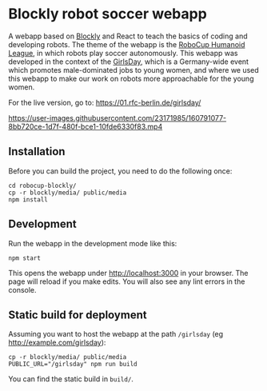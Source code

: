 # Blockly robot soccer webapp

A webapp based on [Blockly](https://developers.google.com/blockly/) and React to teach the basics of coding and developing robots.
The theme of the webapp is the [RoboCup Humanoid League](https://www.robocup.org/leagues/3), in which robots play soccer autonomously.
This webapp was developed in the context of the [GirlsDay](https://girls-day.de), which is a Germany-wide event which promotes male-dominated jobs to young women, and where we used this webapp to make our work on robots more approachable for the young women.

For the live version, go to: https://01.rfc-berlin.de/girlsday/

https://user-images.githubusercontent.com/23171985/160791077-8bb720ce-1d7f-480f-bce1-10fde6330f83.mp4

## Installation

Before you can build the project, you need to do the following once:

```
cd robocup-blockly/
cp -r blockly/media/ public/media
npm install
```

## Development

Run the webapp in the development mode like this:

```
npm start
```

This opens the webapp under [http://localhost:3000](http://localhost:3000) in your browser.
The page will reload if you make edits.
You will also see any lint errors in the console.

## Static build for deployment

Assuming you want to host the webapp at the path `/girlsday` (eg http://example.com/girlsday):

```
cp -r blockly/media/ public/media
PUBLIC_URL="/girlsday" npm run build
```

You can find the static build in `build/`.
